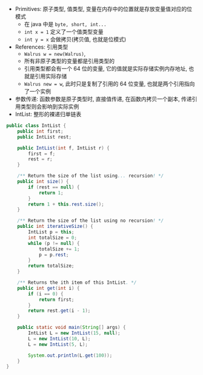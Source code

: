 - Primitives: 原子类型, 值类型, 变量在内存中的位置就是存放变量值对应的位模式
	- 在 java 中是 `byte, short, int...`
	- `int x = 1` 定义了一个值类型变量
	- `int y = x` 会做拷贝(拷贝值, 也就是位模式)
- References: 引用类型
	- `Walrus w = new(Walrus)`, 
	- 所有非原子类型的变量都是引用类型的
	- 引用类型都会有一个 64 位的变量, 它的值就是实际存储实例内存地址, 也就是引用实际存储
	- `Walrus new = w`, 此时只是复制了引用的 64 位变量, 也就是两个引用指向了一个实例
- 参数传递: 函数参数是原子类型时, 直接值传递, 在函数内拷贝一个副本, 传递引用类型则会影响到实际实例
- IntList: 整形的裸递归单链表
```java
public class IntList {
	public int first;
	public IntList rest;

	public IntList(int f, IntList r) {
		first = f;
		rest = r;
	}

	/** Return the size of the list using... recursion! */
	public int size() {
		if (rest == null) {
			return 1;
		}
		return 1 + this.rest.size();
	}

	/** Return the size of the list using no recursion! */
	public int iterativeSize() {
		IntList p = this;
		int totalSize = 0;
		while (p != null) {
			totalSize += 1;
			p = p.rest;
		}
		return totalSize;
	}

	/** Returns the ith item of this IntList. */
	public int get(int i) {
		if (i == 0) {
			return first;
		}
		return rest.get(i - 1);
	}

	public static void main(String[] args) {
		IntList L = new IntList(15, null);
		L = new IntList(10, L);
		L = new IntList(5, L);

		System.out.println(L.get(100));
	}
} 
```